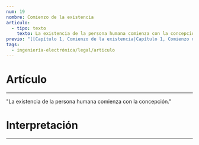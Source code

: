 ```yaml
---
num: 19
nombre: Comienzo de la existencia
articulo:
  - tipo: texto
    texto: La existencia de la persona humana comienza con la concepción.
previo: "[[Capítulo 1, Comienzo de la existencia|Capítulo 1, Comienzo de la existencia]]"
tags:
  - ingeniería-electrónica/legal/articulo
---
```

# Artículo
---
"La existencia de la persona humana comienza con la concepción."

# Interpretación
---
